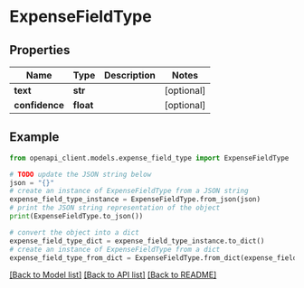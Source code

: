 # ExpenseFieldType


## Properties

Name | Type | Description | Notes
------------ | ------------- | ------------- | -------------
**text** | **str** |  | [optional] 
**confidence** | **float** |  | [optional] 

## Example

```python
from openapi_client.models.expense_field_type import ExpenseFieldType

# TODO update the JSON string below
json = "{}"
# create an instance of ExpenseFieldType from a JSON string
expense_field_type_instance = ExpenseFieldType.from_json(json)
# print the JSON string representation of the object
print(ExpenseFieldType.to_json())

# convert the object into a dict
expense_field_type_dict = expense_field_type_instance.to_dict()
# create an instance of ExpenseFieldType from a dict
expense_field_type_from_dict = ExpenseFieldType.from_dict(expense_field_type_dict)
```
[[Back to Model list]](../README.md#documentation-for-models) [[Back to API list]](../README.md#documentation-for-api-endpoints) [[Back to README]](../README.md)


